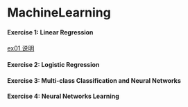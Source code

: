 # MachineLearning  
#### Exercise 1: Linear Regression
[ex01 说明](https://github.com/c137chao/MachineLearning/blob/main/ML_ex1/ex1.pdf)
#### Exercise 2: Logistic Regression

#### Exercise 3: Multi-class Classification and Neural Networks 

#### Exercise 4: Neural Networks Learning
